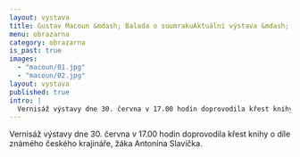 ```yaml
---
layout: vystava
title: Gustav Macoun &mdash; Balada o soumrakuAktuální výstava &mdash;
menu: obrazarna
category: obrazarna
is_past: true
images:
  - "macoun/01.jpg"
  - "macoun/02.jpg"
layout: vystava
published: true
intro: |
  Vernisáž výstavy dne 30. června v 17.00 hodin doprovodila křest knihy o díle známého českého krajináře, žáka Antonína Slavíčka.
---
```

Vernisáž výstavy dne 30. června v 17.00 hodin doprovodila křest knihy o díle známého českého krajináře, žáka Antonína Slavíčka.
